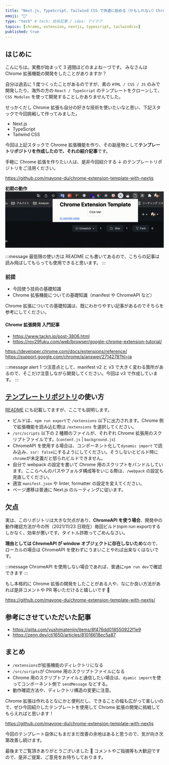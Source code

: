 ```yaml
---
title: "Next.js, TypeScript, Tailwind CSS で快適に始める（かもしれない）Chrome拡張機能開発"
emoji: "🔌"
type: "tech" # tech: 技術記事 / idea: アイデア
topics: [chrome, extension, nextjs, typescript, tailwindcss]
published: true
---
```


## はじめに

こんにちは。実務が始まって 3 週間ほどのまよねーづです。
みなさんは Chrome 拡張機能の開発をしたことがありますか？

自分は過去に 1 度つくったことがあるのですが、素の `HTML / CSS / JS` のみで開発したり、海外の方の `React / TypeScript` のテンプレートをクローンして、`CSS Modules` を使って開発することしかありませんでした。

せっかくだし Chrome 拡張も自分の好きな技術を使いたいなと思い、下記スタックで今回挑戦して作ってみました。

- Next.js
- TypeScript
- Tailwind CSS

今回は上記スタックで Chrome 拡張機能を作り、その副産物として**テンプレートリポジトリを作成したので、それの紹介記事**です。

手軽に Chrome 拡張を作りたい人は、是非今回紹介する ↓ のテンプレートリポジトリをご活用ください。

https://github.com/mayone-du/chrome-extension-template-with-nextjs

**初期の動作**
![](/images/react/chrome-extension-template-demo.gif)

:::message
最低限の使い方は README にも書いてあるので、こちらの記事は読み飛ばしてもらっても使用できると思います。
:::

### 前提

- 今回使う技術の基礎知識
- Chrome 拡張機能についての基礎知識（manifest や ChromeAPI など）

Chrome 拡張についての基礎知識は、既にわかりやすい記事があるのでそちらを参考にしてください。

#### Chrome 拡張開発 入門記事

- https://www.tackn.jp/post-3806.html
- https://roy29fuku.com/web/browser/google-chrome-extension-tutorial/

https://developer.chrome.com/docs/extensions/reference/
https://support.google.com/chrome/a/answer/2714278?hl=ja

:::message alert
1 つ注意点として、manifest v2 と v3 で大きく変わる箇所があるので、そこだけ注意しながら開発してください。今回は v3 で作成しています。
:::

## [テンプレートリポジトリ](https://github.com/mayone-du/chrome-extension-template-with-nextjs/)の使い方

[README](https://github.com/mayone-du/chrome-extension-template-with-nextjs/#readme) にも記載してますが、ここでも説明します。

- ビルドは、`npm run export`で `/extensions` 以下に出力されます。Chrome 側で拡張機能を読み込む際は `/extensions` を選択してください。
- `/src/scripts` 以下の 2 種類のファイルが、それぞれ Chrome 拡張用のスクリプトファイルです。(`content.js` | `background.js`)
- ChromeAPI を使用する場合は、コンポーネント化して`dynamic import` で読み込み、`ssr: false`にするようにしてください。そうしないとビルド時に`chrome`が未定義だと怒られビルドできません。
- 自分で webpack の設定を書いて Chrome 用のスクリプトをバンドルしています。ここらへんのパスやフォルダ構成等をいじる際は、`/webpack` の設定も見直してください。
- 適宜 `manifest.json` や linter, formatter の設定を変えてください。
- ページ遷移は普通に Next.js のルーティングに従います。

## 欠点

実は、このリポジトリは大きな欠点があり、**ChromeAPI を使う場合**、開発中の動作確認方法が今の所（2021/11/23 日現在）毎回ビルド(npm run export)するしかなく、効率が悪いです。タイトル詐欺ってごめんなさい。

**理由としては ChromeAPI が window オブジェクトに存在しないため**なので、ローカルの場合は ChromeAPI を使わずにうまいことやれば出来なくはないです。

:::message
ChromeAPI を使用しない場合であれば、普通に`npm run dev`で確認できます
:::

もし本格的に Chrome 拡張の開発をしたことがある人や、なにか良い方法があれば是非コメントや PR 等いただけると嬉しいです 🙏

https://github.com/mayone-du/chrome-extension-template-with-nextjs/

## 参考にさせていただいた記事

- https://qiita.com/yushimatenjin/items/8f476dd018550922f1e9
- https://zenn.dev/cti1650/articles/81016618ec5a87

## まとめ

- `/extensions`が拡張機能のディレクトリになる
- `/src/scripts`が Chrome 用のスクリプトファイルになる
- Chrome 用のスクリプトファイルと通信したい場合は、`dyamic import`を使ってコンポーネント側で `sendMessage` などする。
- 動作確認方法や、ディレクトリ構造の変更に注意。

Chrome 拡張は作れるとなにかと便利だし、できることの幅も広がって楽しいので、ぜひ今回紹介したテンプレートを使用して Chrome 拡張の開発に挑戦してもらえればと思います！

https://github.com/mayone-du/chrome-extension-template-with-nextjs

今回のテンプレート自体にもまだまだ改善の余地はあると思うので、気が向き次第改善し続けます。

最後までご覧頂きありがとうございました 🙏
コメントやご指摘等も大歓迎ですので、是非ご提案、ご意見をお待ちしております。
